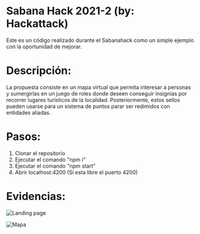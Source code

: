 # Sabana Hack 2021-2  (by: Hackattack)

Este es un código realizado durante el Sabanahack como un simple ejemplo con la oportunidad de mejorar.

# Descripción:
La propuesta consiste en un mapa virtual que permita interesar a personas y sumergirlas en un juego de roles donde deseen conseguir insignias por recorrer lugares turísticos de la localidad. Posteriormente, estos sellos pueden usarse para un sistema de puntos parar ser redimidos con entidades aliadas.

# Pasos:
1. Clonar el repositorio
2. Ejecutar el comando "npm i"
3. Ejecutar el comando "npm start"
4. Abrir localhost:4200 (Si esta libre el puerto 4200)

# Evidencias:
![Landing page](https://github.com/Sagrav10/SabanaHack-2021-2/blob/59953c2af5cd82da88d836e2443ed7b7d6fa8279/img/Evidencia%201.png)

![Mapa]( https://github.com/Sagrav10/SabanaHack-2021-2/blob/59953c2af5cd82da88d836e2443ed7b7d6fa8279/img/Evidencia%202.png )

